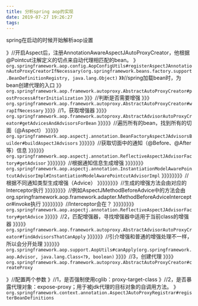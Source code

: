 ```yaml
---
title: 分析spring aop的实现
date: 2019-07-27 19:26:27
tags:
---
```


spring在启动的时候开始解析aop设置

<!-- more -->

》//开启Aspect后，注册AnnotationAwareAspectJAutoProxyCreator，他根据@Pointcut注解定义的切点来自动代理相匹配的bean。
》`org.springframework.aop.config.AopConfigUtils#registerAspectJAnnotationAutoProxyCreatorIfNecessary(org.springframework.beans.factory.support.BeanDefinitionRegistry, java.lang.Object)`
    》》//spring加载bean时，为bean创建代理的入口
    》》`org.springframework.aop.framework.autoproxy.AbstractAutoProxyCreator#postProcessAfterInitialization` 
        》》》//判断是否需要增强
        》》》`org.springframework.aop.framework.autoproxy.AbstractAutoProxyCreator#wrapIfNecessary`
            》》》》//1，获取增强器
            》》》》`org.springframework.aop.framework.autoproxy.AbstractAdvisorAutoProxyCreator#getAdvicesAndAdvisorsForBean`
                》》》》》//遍历所有的bean，找到所有的切面（@Aspect）
                》》》》》`org.springframework.aop.aspectj.annotation.BeanFactoryAspectJAdvisorsBuilder#buildAspectJAdvisors`
                    》》》》》》//获取切面中的通知（@Before、@After等）信息
                    》》》》》》`org.springframework.aop.aspectj.annotation.ReflectiveAspectJAdvisorFactory#getAdvisor`
                        》》》》》》》//根据通知信息生成增强
                        》》》》》》》`org.springframework.aop.aspectj.annotation.InstantiationModelAwarePointcutAdvisorImpl#InstantiationModelAwarePointcutAdvisorImpl`
                            》》》》》》》》//根据不同通知类型生成增强（Advice）
                            》》》》》》》》//生成的增强方法会由对应的Interceptor执行
                            》》》》》》》》//例如AspectJMethodBeforeAdvice中的方法会由org.springframework.aop.framework.adapter.MethodBeforeAdviceInterceptor#invoke执行
                            》》》》》》》》//Interceptor会在？
                            》》》》》》》》`org.springframework.aop.aspectj.annotation.ReflectiveAspectJAdvisorFactory#getAdvice`
                》》》》》//2，匹配增强器，寻找增强器中适用于当前class的增强器
                》》》》》`org.springframework.aop.framework.autoproxy.AbstractAdvisorAutoProxyCreator#findAdvisorsThatCanApply`
                    》》》》》》//引介增强和普通的增强处理不一样，所以会分开处理
                    》》》》》》`org.springframework.aop.support.AopUtils#canApply(org.springframework.aop.Advisor, java.lang.Class<?》, boolean)`
            》》》》//3，创建代理
            》》》》`org.springframework.aop.framework.autoproxy.AbstractAutoProxyCreator#createProxy`

》//配置两个参数
》//1，是否强制使用cglib：proxy-target-class
》//2，是否暴露代理对象：expose-proxy；用于被jdk代理的目标对象的自调用方法。
》`org.springframework.context.annotation.AspectJAutoProxyRegistrar#registerBeanDefinitions`
